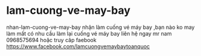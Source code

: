 # lam-cuong-ve-may-bay
nhan-lam-cuong-ve-may-bay
nhận làm cuống vé máy bay ,bạn nào ko may làm mất có nhu cầu làm lại cuống vé máy bay liên hệ ngay mr nam 0968575694 hoặc truy câp faebook https://www.facebook.com/lamcuongvemaybaytoanquoc
